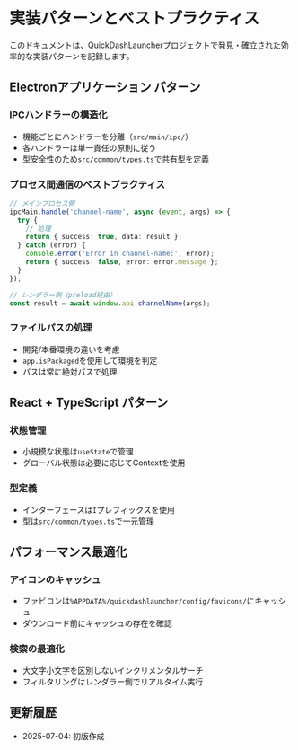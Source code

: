 # 実装パターンとベストプラクティス

このドキュメントは、QuickDashLauncherプロジェクトで発見・確立された効率的な実装パターンを記録します。

## Electronアプリケーション パターン

### IPCハンドラーの構造化
- 機能ごとにハンドラーを分離（`src/main/ipc/`）
- 各ハンドラーは単一責任の原則に従う
- 型安全性のため`src/common/types.ts`で共有型を定義

### プロセス間通信のベストプラクティス
```typescript
// メインプロセス側
ipcMain.handle('channel-name', async (event, args) => {
  try {
    // 処理
    return { success: true, data: result };
  } catch (error) {
    console.error('Error in channel-name:', error);
    return { success: false, error: error.message };
  }
});

// レンダラー側（preload経由）
const result = await window.api.channelName(args);
```

### ファイルパスの処理
- 開発/本番環境の違いを考慮
- `app.isPackaged`を使用して環境を判定
- パスは常に絶対パスで処理

## React + TypeScript パターン

### 状態管理
- 小規模な状態は`useState`で管理
- グローバル状態は必要に応じてContextを使用

### 型定義
- インターフェースは`I`プレフィックスを使用
- 型は`src/common/types.ts`で一元管理

## パフォーマンス最適化

### アイコンのキャッシュ
- ファビコンは`%APPDATA%/quickdashlauncher/config/favicons/`にキャッシュ
- ダウンロード前にキャッシュの存在を確認

### 検索の最適化
- 大文字小文字を区別しないインクリメンタルサーチ
- フィルタリングはレンダラー側でリアルタイム実行

## 更新履歴
- 2025-07-04: 初版作成